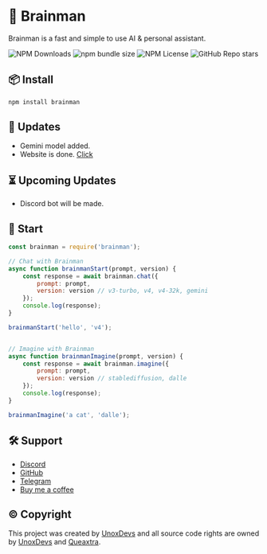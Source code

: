 # 🤖 Brainman
Brainman is a fast and simple to use AI & personal assistant.

![NPM Downloads](https://img.shields.io/npm/dm/brainman?style=flat-square)
![npm bundle size](https://img.shields.io/bundlephobia/min/brainman?style=flat-square)
![NPM License](https://img.shields.io/npm/l/brainman?style=flat-square)
![GitHub Repo stars](https://img.shields.io/github/stars/unoxdevs/brainman?style=flat-square)


## 📦 Install
```bash
npm install brainman
```

## 🎉 Updates
- Gemini model added.
- Website is done. [Click](https://brainman.unoxdevs.fun)

## ⏳ Upcoming Updates
- Discord bot will be made.

## 🚀 Start
```js
const brainman = require('brainman');

// Chat with Brainman
async function brainmanStart(prompt, version) {
    const response = await brainman.chat({
        prompt: prompt,
        version: version // v3-turbo, v4, v4-32k, gemini
    });
    console.log(response);
}

brainmanStart('hello', 'v4');


// Imagine with Brainman
async function brainmanImagine(prompt, version) {
    const response = await brainman.imagine({
        prompt: prompt,
        version: version // stablediffusion, dalle
    });
    console.log(response);
}

brainmanImagine('a cat', 'dalle');
```

## 🛠️ Support
- [Discord](https://discord.gg/9yYPF6BXt7)
- [GitHub](https://github.com/unoxdevs/brainman)
- [Telegram](https://t.me/unoxdevs)
- [Buy me a coffee](https://www.buymeacoffee.com/queaxtra)

## © Copyright
This project was created by [UnoxDevs](https://github.com/unoxdevs/brainman) and all source code rights are owned by [UnoxDevs](https://github.com/unoxdevs/brainman) and [Queaxtra](https://github.com/queaxtra).
